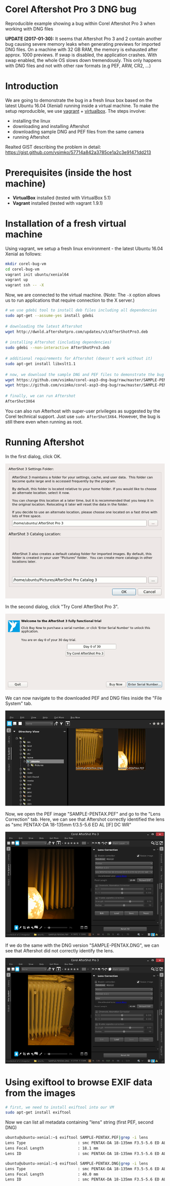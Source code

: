 # Corel Aftershot Pro 3 DNG bug
Reproducible example showing a bug within Corel Aftershot Pro 3 when working with DNG files

**UPDATE (2017-01-30):** It seems that Aftershot Pro 3 and 2 contain another bug causing severe memory leaks when generating previews for imported DNG files. On a machine with 32 GB RAM, the memory is exhausted after approx. 1000 previews.
If swap is disabled, the application crashes. With swap enabled, the whole OS slows down tremendously.
This only happens with DNG files and not with other raw formats (e.g PEF, ARW, CR2, ...) 


# Introduction

We are going to demonstrate the bug in a fresh linux box based on the latest Ubuntu 16.04 (Xenial) running inside a virtual machine.
To make the setup reproducible, we use [vagrant](https://www.vagrantup.com/) + [virtualbox](https://www.virtualbox.org/).
The steps involve:
- installing the linux
- downloading and installing Aftershot
- downloading sample DNG and PEF files from the same camera
- running Aftershot

Realted GIST describing the problem in detail: https://gist.github.com/vsimko/57714a842a3785ce1a2c3e91471dd213

# Prerequisites (inside the host machine)
- **VirtualBox** installed (tested with VirtualBox 5.1)
- **Vagrant** installed (tested with vagrant 1.9.1)

# Installation of a fresh virtual machine
Using vagrant, we setup a fresh linux environment - the latest Ubuntu 16.04 Xenial as follows:

```sh
mkdir corel-bug-vm
cd corel-bug-vm
vagrant init ubuntu/xenial64
vagrant up
vagrant ssh -- -X
```

Now, we are connected to the virtual machine.
(Note: The `-X` option allows us to run applications that require connection to the X server.)

```sh
# we use gdebi tool to install deb files including all dependencies
sudo apt-get --assume-yes install gdebi

# downloading the latest Aftershot
wget http://dwnld.aftershotpro.com/updates/v3/AfterShotPro3.deb

# installing Aftershot (including dependencies)
sudo gdebi --non-interactive AfterShotPro3.deb

# additional requirements for Aftershot (doesn't work without it)
sudo apt-get install libxslt1.1

# now, we download the sample DNG and PEF files to demonstrate the bug
wget https://github.com/vsimko/corel-asp3-dng-bug/raw/master/SAMPLE-PENTAX.DNG
wget https://github.com/vsimko/corel-asp3-dng-bug/raw/master/SAMPLE-PENTAX.PEF

# finally, we can run Aftershot
AfterShot3X64
```

You can also run Afterhost with super-user privileges as suggested by the Corel technical support.
Just use `sudo AfterShot3X64`. However, the bug is still there even when running as root.

# Running Aftershot
In the first dialog, click OK.

![Dialog 1](aftershot-dialog1.png)

In the second dialog, click "Try Corel AfterShot Pro 3".

![Dialog 2](aftershot-dialog2.png)

We can now navigate to the downloaded PEF and DNG files inside the "File System" tab.

![LensId in PEF](app-findfiles.png)

Now, we open the PEF image "SAMPLE-PENTAX.PEF" and go to the "Lens Correction" tab.
Here, we can see that Aftershot correctly identified the lens as "smc PENTAX-DA 18-135mm f/3.5-5.6 ED AL [IF] DC WR"

![LensId in PEF](app-lens-in-pef.png)

If we do the same with the DNG version "SAMPLE-PENTAX.DNG", we can see that Aftershot did not correctly identify the lens.

![LensId in DNG](app-lens-in-dng.png)


# Using exiftool to browse EXIF data from the images

```sh
# first, we need to install exiftool into our VM
sudo apt-get install exiftool
```

Now we can list all metadata containing "lens" string (first PEF, second DNG)
```sh
ubuntu@ubuntu-xenial:~$ exiftool SAMPLE-PENTAX.PEF|grep -i lens
Lens Type                       : smc PENTAX-DA 18-135mm F3.5-5.6 ED AL [IF] DC WR
Lens Focal Length               : 18.1 mm
Lens ID                         : smc PENTAX-DA 18-135mm F3.5-5.6 ED AL [IF] DC WR
```

```sh
ubuntu@ubuntu-xenial:~$ exiftool SAMPLE-PENTAX.DNG|grep -i lens
Lens Type                       : smc PENTAX-DA 18-135mm F3.5-5.6 ED AL [IF] DC WR
Lens Focal Length               : 40.0 mm
Lens ID                         : smc PENTAX-DA 18-135mm F3.5-5.6 ED AL [IF] DC WR
```
